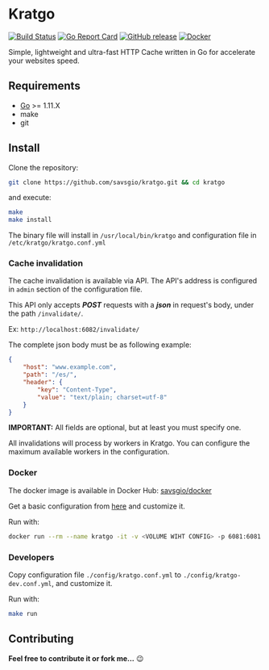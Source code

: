 Kratgo
======

[![Build Status](https://travis-ci.org/savsgio/kratgo.svg?branch=master)](https://travis-ci.org/savsgio/kratgo)
[![Go Report Card](https://goreportcard.com/badge/github.com/savsgio/kratgo)](https://goreportcard.com/report/github.com/savsgio/kratgo)
[![GitHub release](https://img.shields.io/github/release/savsgio/kratgo.svg)](https://github.com/savsgio/kratgo/releases)
[![Docker](https://img.shields.io/docker/automated/savsgio/kratgo.svg?colorB=blue&style=flat)](https://hub.docker.com/r/savsgio/kratgo)
<!-- [![GoDoc](https://godoc.org/github.com/savsgio/kratgo?status.svg)](https://godoc.org/github.com/savsgio/kratgo) -->

Simple, lightweight and ultra-fast HTTP Cache written in Go for accelerate your websites speed.


## Requirements

- [Go](https://golang.org/dl/) >= 1.11.X
- make
- git


## Install

Clone the repository:

```bash
git clone https://github.com/savsgio/kratgo.git && cd kratgo
```

and execute:

```bash
make
make install
```

The binary file will install in `/usr/local/bin/kratgo` and configuration file in `/etc/kratgo/kratgo.conf.yml`


### Cache invalidation

The cache invalidation is available via API. The API's address is configured in `admin` section of the configuration file.

This API only accepts ***POST*** requests with a ***json*** in request's body, under the path `/invalidate/`.

Ex: `http://localhost:6082/invalidate/`

The complete json body must be as following example:

```json
{
	"host": "www.example.com",
	"path": "/es/",
	"header": {
		"key": "Content-Type",
		"value": "text/plain; charset=utf-8"
	}
}
```

**IMPORTANT:** All fields are optional, but at least you must specify one.

All invalidations will process by workers in Kratgo. You can configure the maximum available workers in the configuration.


### Docker

The docker image is available in Docker Hub: [savsgio/docker](https://hub.docker.com/r/savsgio/kratgo)

Get a basic configuration from [here](https://github.com/savsgio/kratgo/blob/master/config/kratgo.conf.yml) and customize it.

Run with:

```bash
docker run --rm --name kratgo -it -v <VOLUME WIHT CONFIG> -p 6081:6081 -p 6082:6082 savsgio/kratgo -config <CONFIG FILE PATH IN THE VOLUME>
```

### Developers

Copy configuration file `./config/kratgo.conf.yml` to `./config/kratgo-dev.conf.yml`, and customize it.

Run with:

```bash
make run
```

Contributing
------------

**Feel free to contribute it or fork me...** :wink:
